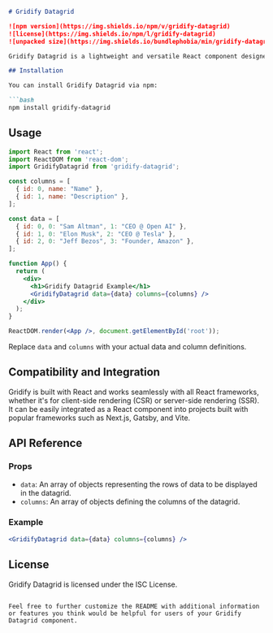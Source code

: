 
```markdown
# Gridify Datagrid

![npm version](https://img.shields.io/npm/v/gridify-datagrid)
![license](https://img.shields.io/npm/l/gridify-datagrid)
![unpacked size](https://img.shields.io/bundlephobia/min/gridify-datagrid)

Gridify Datagrid is a lightweight and versatile React component designed for efficiently displaying tabular data in web applications. It is compatible with various React frameworks and offers seamless integration.

## Installation

You can install Gridify Datagrid via npm:

```bash
npm install gridify-datagrid
```

## Usage

```jsx
import React from 'react';
import ReactDOM from 'react-dom';
import GridifyDatagrid from 'gridify-datagrid';

const columns = [
  { id: 0, name: "Name" },
  { id: 1, name: "Description" },
];

const data = [
  { id: 0, 0: "Sam Altman", 1: "CEO @ Open AI" },
  { id: 1, 0: "Elon Musk", 2: "CEO @ Tesla" },
  { id: 2, 0: "Jeff Bezos", 3: "Founder, Amazon" },
];

function App() {
  return (
    <div>
      <h1>Gridify Datagrid Example</h1>
      <GridifyDatagrid data={data} columns={columns} />
    </div>
  );
}

ReactDOM.render(<App />, document.getElementById('root'));
```

Replace `data` and `columns` with your actual data and column definitions.

## Compatibility and Integration

Gridify is built with React and works seamlessly with all React frameworks, whether it's for client-side rendering (CSR) or server-side rendering (SSR). It can be easily integrated as a React component into projects built with popular frameworks such as Next.js, Gatsby, and Vite.

## API Reference

### Props
- `data`: An array of objects representing the rows of data to be displayed in the datagrid.
- `columns`: An array of objects defining the columns of the datagrid.

### Example
```jsx
<GridifyDatagrid data={data} columns={columns} />
```

## License

Gridify Datagrid is licensed under the ISC License.
```

Feel free to further customize the README with additional information or features you think would be helpful for users of your Gridify Datagrid component.
